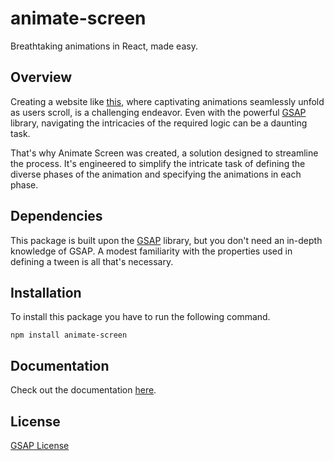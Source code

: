 # animate-screen

Breathtaking animations in React, made easy.

## Overview

Creating a website like [this](https://momentsapp.es), where captivating animations seamlessly unfold as users scroll, is a challenging endeavor. Even with the powerful [GSAP](https://gsap.com) library, navigating the intricacies of the required logic can be a daunting task.

That's why Animate Screen was created, a solution designed to streamline the process. It's engineered to simplify the intricate task of defining the diverse phases of the animation and specifying the animations in each phase.

## Dependencies

This package is built upon the [GSAP](https://gsap.com) library, but you don't need an in-depth knowledge of GSAP. A modest familiarity with the properties used in defining a tween is all that's necessary.

## Installation

To install this package you have to run the following command.

```shell
npm install animate-screen
```

## Documentation

Check out the documentation [here](https://martiserra.me/animate-screen).

## License

[GSAP License](https://gsap.com/licensing)
